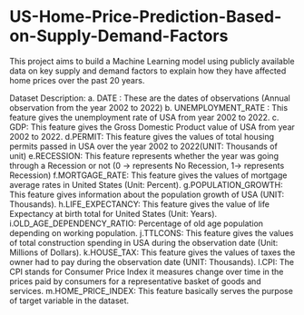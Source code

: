 # US-Home-Price-Prediction-Based-on-Supply-Demand-Factors
This project aims to build a Machine Learning model using publicly available data on key supply and demand factors to explain how they have affected home prices over the past 20 years.

Dataset Description:
a. DATE : 
  These are the dates of observations (Annual observation from the year 2002 to 2022) 
b. UNEMPLOYMENT_RATE : 
  This feature gives the unemployment rate of USA from year 2002 to 2022.
c. GDP:
  This feature gives the Gross Domestic Product value of USA from year 2002 to 2022.
d.PERMIT:
  This feature gives the values of total housing permits passed in USA over the year 2002 to 2022(UNIT: Thousands of unit)
e.RECESSION:
  This feature represents whether the year was going through a Recession or not
  (0 -> represents No Recession, 1-> represents  Recession)
f.MORTGAGE_RATE:
  This feature gives the values of mortgage average rates in United States (Unit: Percent).
g.POPULATION_GROWTH:
  This feature gives information about the population growth of USA (UNIT: Thousands).
h.LIFE_EXPECTANCY:
  This feature gives the value of life Expectancy at birth total for United States (Unit: Years).
i.OLD_AGE_DEPENDENCY_RATIO:
  Percentage of old age population depending on working population.
j.TTLCONS:
  This feature gives the values of total construction spending in USA during the observation date (Unit: Millions of Dollars).
k.HOUSE_TAX:
  This feature gives the values of taxes the owner had to pay during the observation date (UNIT: Thousands).
l.CPI:
  The CPI stands for Consumer Price Index it measures change over time in the prices paid by consumers for a representative basket of goods      and services.
m.HOME_PRICE_INDEX:
  This feature basically serves the purpose of target variable in the dataset.






